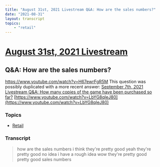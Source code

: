 ```yaml
---
title: "August 31st, 2021 Livestream Q&A: How are the sales numbers?"
date: "2021-08-31"
layout: transcript
topics:
    - "retail"
---
```

# [August 31st, 2021 Livestream](../2021-08-31.md)
## Q&A: How are the sales numbers?
https://www.youtube.com/watch?v=H67ewrFgR5M
This question was possibly duplicated with a more recent answer: [September 7th, 2021 Livestream Q&A: How many copies of the game have been purchased so far?](./yt-LbYG8qIeJ80.md) [https://www.youtube.com/watch?v=LbYG8qIeJ80](https://www.youtube.com/watch?v=LbYG8qIeJ80)


### Topics
* [Retail](../topics/retail.md)

### Transcript

> how are the sales numbers i think they're pretty good yeah they're pretty good no idea i have a rough idea wow they're pretty good pretty good sales numbers
